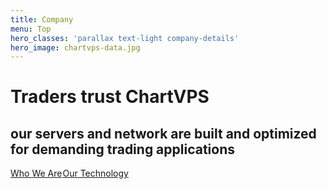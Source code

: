 ```yaml
---
title: Company
menu: Top
hero_classes: 'parallax text-light company-details'
hero_image: chartvps-data.jpg
---
```


<div class="intro-wrapper">
  <div class="intro">
    <h1><strong>Traders trust</strong> ChartVPS</h1>
    <h2>our servers and network are built and optimized for demanding trading applications</h2>
    <div class="planchoice">
<a class="take-tour" id="vps-choice" href="#company" style="
    border-right: 1px solid#FFF;
    border-radius: 0;
">Who We Are</a><a class="take-tour" id="dedicated-choice" href="#technology">Our Technology</a></div></div></div>